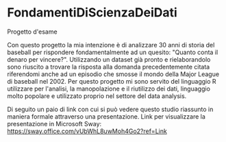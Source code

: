 # FondamentiDiScienzaDeiDati
Progetto d'esame

Con questo progetto la mia intenzione è di analizzare 30 anni di storia del baseball per rispondere fondamentalmente ad un quesito: "Quanto conta il denaro per vincere?".
Utilizzando un dataset già pronto e rielaborandolo sono riuscito a trovare la risposta alla domanda precedentemente citata riferendomi anche ad un episodio che smosse il
mondo della Major League di baseball nel 2002. Per questo progetto mi sono servito del linguaggio R utilizzare per l'analisi, la manopolazione e il riutilizzo dei dati, 
linguaggio molto popolare e utilizzato proprio nel settore del data analysis.

Di seguito un paio di link con cui si può vedere questo studio riassunto in maniera formale attraverso una presentazione.
Link per visualizzare la presentazione in Microsoft Sway: https://sway.office.com/vUbWhL8uwMoh4Go2?ref=Link

